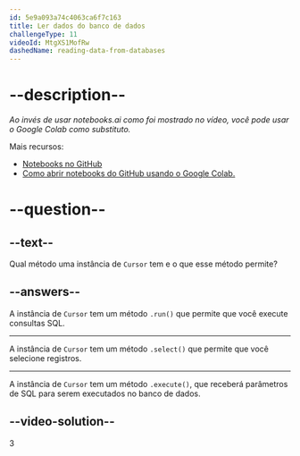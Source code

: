 ```yaml
---
id: 5e9a093a74c4063ca6f7c163
title: Ler dados do banco de dados
challengeType: 11
videoId: MtgXS1MofRw
dashedName: reading-data-from-databases
---
```


# --description--

*Ao invés de usar notebooks.ai como foi mostrado no vídeo, você pode usar o Google Colab como substituto.*

Mais recursos:

-   [Notebooks no GitHub](https://github.com/ine-rmotr-curriculum/RDP-Reading-Data-with-Python-and-Pandas/tree/master/unit-1-reading-data-with-python-and-pandas/lesson-11-reading-data-from-relational-databases/files)
-   [Como abrir notebooks do GitHub usando o Google Colab.](https://colab.research.google.com/github/googlecolab/colabtools/blob/master/notebooks/colab-github-demo.ipynb)

# --question--

## --text--

Qual método uma instância de `Cursor` tem e o que esse método permite?

## --answers--

A instância de `Cursor` tem um método `.run()` que permite que você execute consultas SQL.

---

A instância de `Cursor` tem um método `.select()` que permite que você selecione registros.

---

A instância de `Cursor` tem um método `.execute()`, que receberá parâmetros de SQL para serem executados no banco de dados.

## --video-solution--

3

